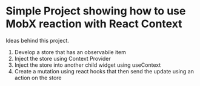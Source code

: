 # Simple Project showing how to use MobX reaction with React Context

Ideas behind this project.

1. Develop a store that has an observabile item
2. Inject the store using Context Provider
3. Inject the store into another child widget using useContext
4. Create a mutation using react hooks that then send the update using an action on the store
